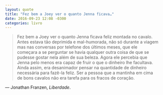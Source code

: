 ```yaml
---
layout: quote
title: "Fez bem a Joey ver o quanto Jenna ficava…"
date: 2016-09-23 12:08 -0300
categories: livro
---
```

>Fez bem a Joey ver o quanto Jenna ficava feliz montada no cavalo. Antes estava tão deprimida e mal-humorada, não só durante a viagem mas nas conversas por telefone dos últimos meses, que ele começara a se perguntar se havia qualquer outra coisa de que se pudesse gostar nela além de sua beleza. Agora ele percebia que Jenna pelo menos era capaz de fruir o que o dinheiro lhe facultava. Ainda assim, era desanimador pensar na quantidade de dinheiro necessária para fazê-la feliz. Ser a pessoa que a mantinha em cima de bons cavalos não era tarefa para os fracos de coração.

— Jonathan Franzen, _Liberdade_.

